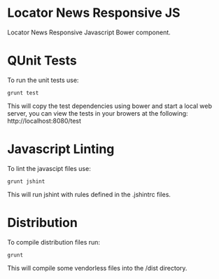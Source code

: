 Locator News Responsive JS
==========================

Locator News Responsive Javascript Bower component.


QUnit Tests
===========

To run the unit tests use:

    grunt test

This will copy the test dependencies using bower and start a local
web server, you can view the tests in your browers at the following:
http://localhost:8080/test


Javascript Linting
==================

To lint the javascipt files use:

    grunt jshint

This will run jshint with rules defined in the .jshintrc files.


Distribution
============

To compile distribution files run:

    grunt

This will compile some vendorless files into the /dist directory.
